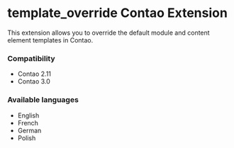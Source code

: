 template_override Contao Extension
==================================

This extension allows you to override the default module and content element templates in Contao.

### Compatibility
- Contao 2.11
- Contao 3.0

### Available languages
- English
- French
- German
- Polish